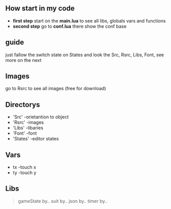 ## How start in my code
- **first step** start on the __main.lua__ to see all libs, globals vars and functions
- **second step** go to __conf.lua__ there show the conf base
## guide
just fallow the switch state on States and look the Src, Rsrc, Libs, Font, see more on the next
## Images
go to Rsrc to see all images (free for download)
## Directorys
- 'Src' -orietantion to object
- 'Rsrc' -images
- 'Libs' -libaries
- 'Font' -font
- 'States' -editor states
## Vars
- tx -touch x
- ty -touch y
## Libs
> gameState by..
> suit by..
> json by..
> timer by..